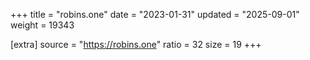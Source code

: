 +++
title = "robins.one"
date = "2023-01-31"
updated = "2025-09-01"
weight = 19343

[extra]
source = "https://robins.one"
ratio = 32
size = 19
+++
